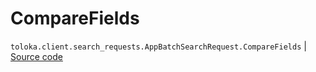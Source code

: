 # CompareFields
`toloka.client.search_requests.AppBatchSearchRequest.CompareFields` | [Source code](https://github.com/Toloka/toloka-kit/blob/v1.2.0/src/client/search_requests.py#L1131)

